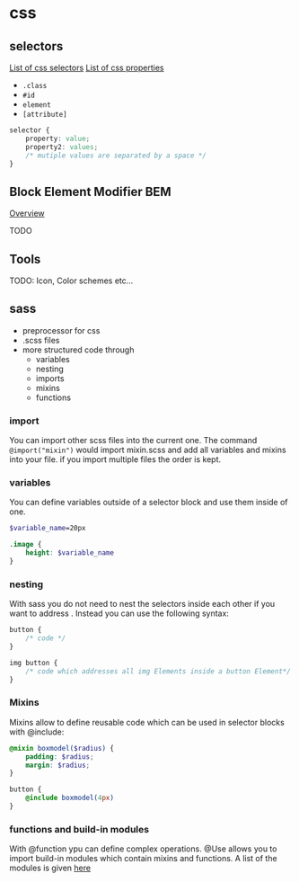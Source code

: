 # css

## selectors 

[List of css selectors](https://www.w3schools.com/cssref/css_selectors.asp)
[List of css properties](https://css-tricks.com/almanac/properties/)

- `.class`
- `#id`
- `element`
- `[attribute]`



```css
selector {
    property: value;
    property2: values;
    /* mutiple values are separated by a space */
}

```
## Block Element Modifier BEM

[Overview](https://css-tricks.com/bem-101/)

TODO

## Tools

TODO: Icon, Color schemes etc...

## sass

- preprocessor for css
- .scss files
- more structured code through 
  - variables
  - nesting
  - imports
  - mixins
  - functions

### import

You can import other scss files into the current one. The command `@import("mixin")` would import mixin.scss and add all variables and mixins into your file. if you import multiple files the order is kept.

### variables

You can define variables outside of a selector block and use them inside of one.

```scss
$variable_name=20px

.image {
    height: $variable_name
}

```

### nesting

With sass you do not need to nest the selectors inside each other if you want to address . Instead you can use the following syntax:

```scss
button {
    /* code */
}

img button {
    /* code which addresses all img Elements inside a button Element*/
}

```

### Mixins

Mixins allow to define reusable code which can be used in selector blocks with @include:

```scss
@mixin boxmodel($radius) {
    padding: $radius;
    margin: $radius;
}

button {
    @include boxmodel(4px)
}

```

### functions and build-in modules

With @function ypu can define complex operations. @Use allows you to import build-in modules which contain mixins and functions. A list of the modules is given [here](https://sass-lang.com/documentation/modules)
